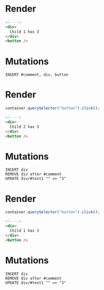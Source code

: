 # Render
```html
<!---->
<div>
  Child 1 has 3
</div>
<button />
```

# Mutations
```
INSERT #comment, div, button
```

# Render
```js
container.querySelector("button").click();
```
```html
<!---->
<div>
  Child 2 has 3
</div>
<button />
```

# Mutations
```
INSERT div
REMOVE div after #comment
UPDATE div/#text1 "" => "3"
```

# Render
```js
container.querySelector("button").click();
```
```html
<!---->
<div>
  Child 1 has 3
</div>
<button />
```

# Mutations
```
INSERT div
REMOVE div after #comment
UPDATE div/#text1 "" => "3"
```